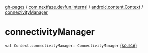 [gh-pages](../../index.md) / [com.nextfaze.devfun.internal](../index.md) / [android.content.Context](index.md) / [connectivityManager](.)

# connectivityManager

`val Context.connectivityManager: ConnectivityManager` [(source)](https://github.com/NextFaze/dev-fun/tree/master/devfun/src/main/java/com/nextfaze/devfun/internal/ContextExt.kt#L15)